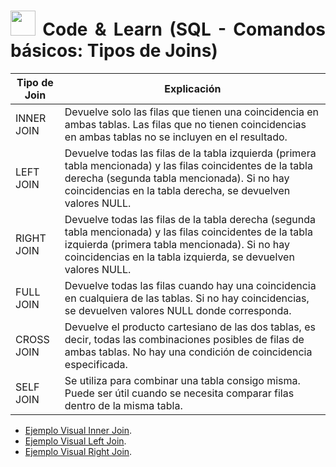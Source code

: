 <div align="justify">

# <img src=../../../../images/coding-book.png width="40"> Code & Learn (SQL - Comandos básicos: Tipos de Joins)

| Tipo de Join | Explicación |
|--------------|-------------|
| INNER JOIN   | Devuelve solo las filas que tienen una coincidencia en ambas tablas. Las filas que no tienen coincidencias en ambas tablas no se incluyen en el resultado. |
| LEFT JOIN    | Devuelve todas las filas de la tabla izquierda (primera tabla mencionada) y las filas coincidentes de la tabla derecha (segunda tabla mencionada). Si no hay coincidencias en la tabla derecha, se devuelven valores NULL. |
| RIGHT JOIN   | Devuelve todas las filas de la tabla derecha (segunda tabla mencionada) y las filas coincidentes de la tabla izquierda (primera tabla mencionada). Si no hay coincidencias en la tabla izquierda, se devuelven valores NULL. |
| FULL JOIN    | Devuelve todas las filas cuando hay una coincidencia en cualquiera de las tablas. Si no hay coincidencias, se devuelven valores NULL donde corresponda. |
| CROSS JOIN   | Devuelve el producto cartesiano de las dos tablas, es decir, todas las combinaciones posibles de filas de ambas tablas. No hay una condición de coincidencia especificada. |
| SELF JOIN    | Se utiliza para combinar una tabla consigo misma. Puede ser útil cuando se necesita comparar filas dentro de la misma tabla. |

- [Ejemplo Visual Inner Join](files/inner_join.pdf).
- [Ejemplo Visual Left Join](files/left_join.pdf).
- [Ejemplo Visual Right Join](files/right_join.pdf).

</div>